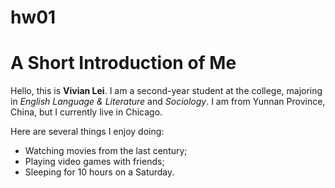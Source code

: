 # hw01

# A Short Introduction of Me
Hello, this is **Vivian Lei**.
I am a second-year student at the college, majoring in *English Language & Literature* and *Sociology*. 
I am from Yunnan Province, China, but I currently live in Chicago.

Here are several things I enjoy doing:

+ Watching movies from the last century;
+ Playing video games with friends;
+ Sleeping for 10 hours on a Saturday.
